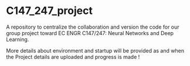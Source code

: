 # C147_247_project
A repository to centralize the collaboration and version the code for our group project toward EC ENGR C147/247: Neural Networks and Deep Learning.


More details about environment and startup will be provided as and when the Project details are uploaded and progress is made !
